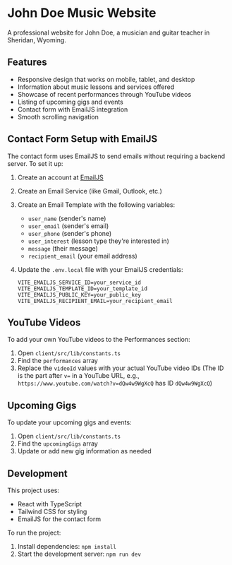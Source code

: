 # John Doe Music Website

A professional website for John Doe, a musician and guitar teacher in Sheridan, Wyoming.

## Features

- Responsive design that works on mobile, tablet, and desktop
- Information about music lessons and services offered
- Showcase of recent performances through YouTube videos
- Listing of upcoming gigs and events
- Contact form with EmailJS integration
- Smooth scrolling navigation

## Contact Form Setup with EmailJS

The contact form uses EmailJS to send emails without requiring a backend server. To set it up:

1. Create an account at [EmailJS](https://www.emailjs.com/)
2. Create an Email Service (like Gmail, Outlook, etc.)
3. Create an Email Template with the following variables:
   - `user_name` (sender's name)
   - `user_email` (sender's email)
   - `user_phone` (sender's phone)
   - `user_interest` (lesson type they're interested in)
   - `message` (their message)
   - `recipient_email` (your email address)

4. Update the `.env.local` file with your EmailJS credentials:
   ```
   VITE_EMAILJS_SERVICE_ID=your_service_id
   VITE_EMAILJS_TEMPLATE_ID=your_template_id
   VITE_EMAILJS_PUBLIC_KEY=your_public_key
   VITE_EMAILJS_RECIPIENT_EMAIL=your_recipient_email
   ```

## YouTube Videos

To add your own YouTube videos to the Performances section:

1. Open `client/src/lib/constants.ts`
2. Find the `performances` array
3. Replace the `videoId` values with your actual YouTube video IDs
   (The ID is the part after `v=` in a YouTube URL, e.g., `https://www.youtube.com/watch?v=dQw4w9WgXcQ` has ID `dQw4w9WgXcQ`)

## Upcoming Gigs

To update your upcoming gigs and events:

1. Open `client/src/lib/constants.ts`
2. Find the `upcomingGigs` array
3. Update or add new gig information as needed

## Development

This project uses:
- React with TypeScript
- Tailwind CSS for styling
- EmailJS for the contact form

To run the project:
1. Install dependencies: `npm install`
2. Start the development server: `npm run dev`